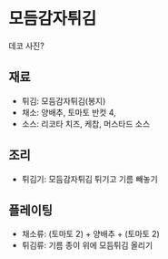 # 모듬감자튀김

데코 사진?

## 재료

- 튀김: 모듬감자튀김(봉지)
- 채소: 양배추, 토마토 반컷 4,
- 소스: 리코타 치즈, 케찹, 머스타드 소스

## 조리

- 튀김기: 모듬감자튀김 튀기고 기름 빼놓기

## 플레이팅

- 채소류: (토마토 2) + 양배추 + (토마토 2)
- 튀김류: 기름 종이 위에 모듬튀김 올리기

